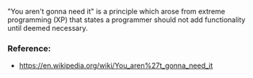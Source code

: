 "You aren't gonna need it" is a principle which arose from extreme programming (XP) that states a programmer should not add functionality until deemed necessary.

### Reference: 
 * https://en.wikipedia.org/wiki/You_aren%27t_gonna_need_it